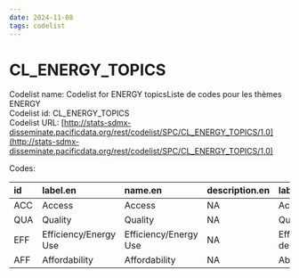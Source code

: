 ```yaml
---
date: 2024-11-08
tags: codelist
---
```


# CL_ENERGY_TOPICS

Codelist name: Codelist for ENERGY topicsListe de codes pour les thèmes ENERGY  
Codelist id: CL_ENERGY_TOPICS  
Codelist URL: [http://stats-sdmx-disseminate.pacificdata.org/rest/codelist/SPC/CL_ENERGY_TOPICS/1.0](http://stats-sdmx-disseminate.pacificdata.org/rest/codelist/SPC/CL_ENERGY_TOPICS/1.0)  

Codes:  

|id  |label.en              |name.en               |description.en |label.fr                            |name.fr                             |description.fr |
|:---|:---------------------|:---------------------|:--------------|:-----------------------------------|:-----------------------------------|:--------------|
|ACC |Access                |Access                |NA             |Accès                               |Accès                               |NA             |
|QUA |Quality               |Quality               |NA             |Qualité                             |Qualité                             |NA             |
|EFF |Efficiency/Energy Use |Efficiency/Energy Use |NA             |Efficacité/Utilisation de l'énergie |Efficacité/Utilisation de l'énergie |NA             |
|AFF |Affordability         |Affordability         |NA             |Abordabilité                        |Abordabilité                        |NA             |
